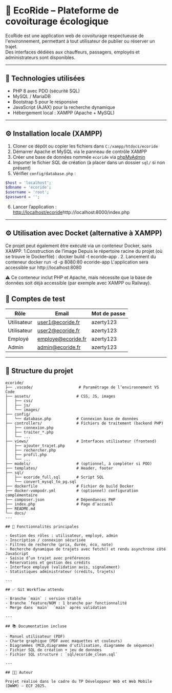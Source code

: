# 🚗 EcoRide – Plateforme de covoiturage écologique

EcoRide est une application web de covoiturage respectueuse de l'environnement, permettant à tout utilisateur de publier ou réserver un trajet.  
Des interfaces dédiées aux chauffeurs, passagers, employés et administrateurs sont disponibles.

---

## 🧱 Technologies utilisées

- PHP 8 avec PDO (sécurité SQL)
- MySQL / MariaDB
- Bootstrap 5 pour le responsive
- JavaScript (AJAX) pour la recherche dynamique
- Hébergement local : XAMPP (Apache + MySQL)

---

## ⚙️ Installation locale (XAMPP)

1. Cloner ce dépôt ou copier les fichiers dans `C:/xampp/htdocs/ecoride`
2. Démarrer Apache et MySQL via le panneau de contrôle XAMPP
3. Créer une base de données nommée `ecoride` via [phpMyAdmin](http://localhost/phpmyadmin)
4. Importer le fichier SQL de création (à placer dans un dossier `sql/` si non présent)
5. Vérifier `config/database.php` :
```php
$host = 'localhost';
$dbname = 'ecoride';
$username = 'root';
$password = '';
```
6. Lancer l’application : [http://localhost/ecoride](http://localhost/ecoride)http://localhost:8000/index.php

---
## ⚙️ Utilisation avec Docket (alternative à XAMPP)
Ce projet peut également être exécuté via un conteneur Docker, sans XAMPP.
1.Construction de l’image
Depuis le répertoire racine du projet (où se trouve le Dockerfile) :
docker build -t ecoride-app .
2. Lancement du conteneur
docker run -d -p 8080:80 ecoride-app
L'application sera accessible sur http://localhost:8080

⚠️ Ce conteneur inclut PHP et Apache, mais nécessite que la base de données soit déjà accessible (par exemple avec XAMPP ou Railway).
## 🔐 Comptes de test

| Rôle        | Email                  | Mot de passe |
|-------------|------------------------|--------------|
| Utilisateur | user1@ecoride.fr       | azerty123    |
| Utilisateur | user2@ecoride.fr       | azerty123    |
| Employé     | employe@ecoride.fr     | azerty123    |
| Admin       | admin@ecoride.fr       | azerty123    |

---

## 📁 Structure du projet

```
ecoride/
├── .vscode/                    # Paramétrage de l’environnement VS Code
├── assets/                    # CSS, JS, images
│   ├── css/
│   ├── js/
│   └── images/
├── config/
│   └── database.php           # Connexion base de données
├── controllers/               # Fichiers de traitement (backend PHP)
│   ├── connexion.php
│   ├── traiter_*.php
│   └── ...
├── views/                     # Interfaces utilisateur (frontend)
│   ├── ajouter_trajet.php
│   ├── rechercher.php
│   ├── profil.php
│   └── ...
├── models/                    # (optionnel, à compléter si POO)
├── templates/                 # Header, footer
├── sql/
│   ├── ecoride_full.sql       # Script SQL
│   └── convert_mysql_to_pg.sql
├── dockerfile                 # Fichier de build Docker
├── docker-vompodr.yml         # (optionnel) configuration complémentaire
├── composer.json              # Dépendances PHP 
├── index.php                  # Page d’accueil
├── README.md
└── docs/          
---

## 🧪 Fonctionnalités principales

- Gestion des rôles : utilisateur, employé, admin
- Inscription / connexion sécurisée
- Filtres de recherche (prix, durée, éco, note)
- Recherche dynamique de trajets avec fetch() et rendu asynchrone côté JavaScript
- Saisie d’un trajet avec préférences
- Réservations et gestion des crédits
- Interface employé (validation avis, signalement)
- Statistiques administrateur (crédits, trajets)

---

## ✅ Git Workflow attendu

- Branche `main` : version stable
- Branche `feature/NOM : 1 branche par fonctionnalité 
- Merge dans `main`  `main` après validation

---

## 📚 Documentation incluse

- Manuel utilisateur (PDF)
- Charte graphique (PDF avec maquettes et couleurs)
- Diagrammes (MCD,diagramme d'utilisation, diagramme de séquence)
- Fichier SQL de création + jeu de données
- Fichier SQL structuré : `sql/ecoride_clean.sql`

---

## 👨‍💻 Auteur

Projet réalisé dans le cadre du TP Développeur Web et Web Mobile (DWWM) – ECF 2025.